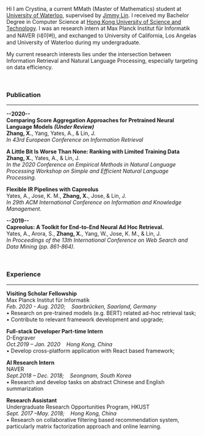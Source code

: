 Hi I am Crystina, a current MMath (Master of Mathematics) student at [University of Waterloo](https://uwaterloo.ca),
supervised by <!-- <span style="color:blue">[Jimmy Lin](https://cs.uwaterloo.ca/~jimmylin/index.html)</span>. -->
[Jimmy Lin](https://cs.uwaterloo.ca/~jimmylin/index.html).
I received my Bachelor Degree in Computer Science at [Hong Kong University of Science and Technology](https://hkust.edu.hk/home).
I was an research intern at Max Planck Institut für Informatik and NAVER (네이버),
and exchanged to University of California, Los Angelas and University of Waterloo during my undergraduate.

My current research interests lies under the intersection between Information Retrieval and Natural Language Processing,
especially targeting on data efficiency.

&nbsp;  

### Publication
---
**--2020--**  
**Comparing Score Aggregation Approaches for Pretrained Neural Language Models**
***(Under Review)***  
**Zhang, X.**, Yang, Yates, A., & Lin, J.  
*In 43rd European Conference on Information Retrieval*


**A Little Bit Is Worse Than None: Ranking with Limited Training Data**    
**Zhang, X.**, Yates, A., & Lin, J.  
*In the 2020 Conference on Empirical Methods in Natural Language Processing Workshop on Simple and Efficient Natural Language Processing.*  


**Flexible IR Pipelines with Capreolus**   
Yates, A., Jose, K. M., **Zhang, X.**, Jose, & Lin, J. 	
*In 29th ACM International Conference on Information and Knowledge Management.*


**--2019--**  
**Capreolus: A Toolkit for End-to-End Neural Ad Hoc Retrieval.**  
Yates, A., Arora, S., **Zhang, X.**, Yang, W., Jose, K. M., & Lin, J.  
*In Proceedings of the 13th International Conference on Web Search and Data Mining (pp. 861-864).*


&nbsp;  


### Experience
---
**Visiting Scholar Fellowship**  
Max Planck Institut für Informatik  
*Feb. 2020 - Aug. 2020;   &nbsp;&nbsp; Saarbrücken, Saarland, Germany*   
•	Research on pre-trained models (e.g. BERT) related ad-hoc retrieval task;  
•	Contribute to relevant framework development and upgrade;  


**Full-stack Developer Part-time Intern**  
D-Engraver  
*Oct.2019 – Jan. 2020 &nbsp;&nbsp; Hong Kong, China*  
•	Develop cross-platform application with React based framework;


**AI Research Intern**  
NAVER  
*Sept.2018 – Dec. 2018;   &nbsp;&nbsp; Seongnam, South Korea*  
•	Research and develop tasks on abstract Chinese and English summarization   
<!-- •	Slight contribution to Semantic Segmentation project. -->


**Research Assistant**  
Undergraduate Research Opportunities Program, HKUST  
*Sept. 2017 –May. 2018; &nbsp;&nbsp; Hong Kong, China*   
•	Research on collaborative filtering based recommendation system, particularly matrix factorization approach and online learning.
